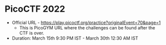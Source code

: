 # PicoCTF 2022

- Official URL - https://play.picoctf.org/practice?originalEvent=70&page=1
  - This is PicoGYM URL where the challenges can be found after the CTF is over.
- Duration: March 15th 9:30 PM IST - March 30th 12:30 AM IST
